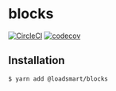 # blocks
[![CircleCI](https://circleci.com/gh/loadsmart/blocks.svg?style=svg)](https://circleci.com/gh/loadsmart/blocks)
[![codecov](https://codecov.io/gh/loadsmart/blocks/branch/master/graph/badge.svg)](https://codecov.io/gh/loadsmart/blocks)

## Installation

`$ yarn add @loadsmart/blocks`
